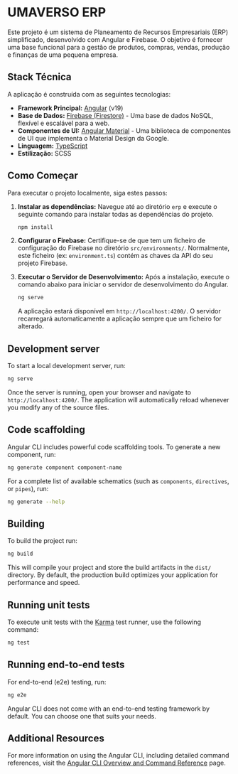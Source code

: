 # UMAVERSO ERP

Este projeto é um sistema de Planeamento de Recursos Empresariais (ERP) simplificado, desenvolvido com Angular e Firebase. O objetivo é fornecer uma base funcional para a gestão de produtos, compras, vendas, produção e finanças de uma pequena empresa.

## Stack Técnica

A aplicação é construída com as seguintes tecnologias:

- **Framework Principal:** [Angular](https://angular.io/) (v19)
- **Base de Dados:** [Firebase (Firestore)](https://firebase.google.com/docs/firestore) - Uma base de dados NoSQL, flexível e escalável para a web.
- **Componentes de UI:** [Angular Material](https://material.angular.io/) - Uma biblioteca de componentes de UI que implementa o Material Design da Google.
- **Linguagem:** [TypeScript](https://www.typescriptlang.org/)
- **Estilização:** SCSS

## Como Começar

Para executar o projeto localmente, siga estes passos:

1.  **Instalar as dependências:**
    Navegue até ao diretório `erp` e execute o seguinte comando para instalar todas as dependências do projeto.
    ```bash
    npm install
    ```

2.  **Configurar o Firebase:**
    Certifique-se de que tem um ficheiro de configuração do Firebase no diretório `src/environments/`. Normalmente, este ficheiro (ex: `environment.ts`) contém as chaves da API do seu projeto Firebase.

3.  **Executar o Servidor de Desenvolvimento:**
    Após a instalação, execute o comando abaixo para iniciar o servidor de desenvolvimento do Angular.
    ```bash
    ng serve
    ```
    A aplicação estará disponível em `http://localhost:4200/`. O servidor recarregará automaticamente a aplicação sempre que um ficheiro for alterado.

## Development server

To start a local development server, run:

```bash
ng serve
```

Once the server is running, open your browser and navigate to `http://localhost:4200/`. The application will automatically reload whenever you modify any of the source files.

## Code scaffolding

Angular CLI includes powerful code scaffolding tools. To generate a new component, run:

```bash
ng generate component component-name
```

For a complete list of available schematics (such as `components`, `directives`, or `pipes`), run:

```bash
ng generate --help
```

## Building

To build the project run:

```bash
ng build
```

This will compile your project and store the build artifacts in the `dist/` directory. By default, the production build optimizes your application for performance and speed.

## Running unit tests

To execute unit tests with the [Karma](https://karma-runner.github.io) test runner, use the following command:

```bash
ng test
```

## Running end-to-end tests

For end-to-end (e2e) testing, run:

```bash
ng e2e
```

Angular CLI does not come with an end-to-end testing framework by default. You can choose one that suits your needs.

## Additional Resources

For more information on using the Angular CLI, including detailed command references, visit the [Angular CLI Overview and Command Reference](https://angular.dev/tools/cli) page.
